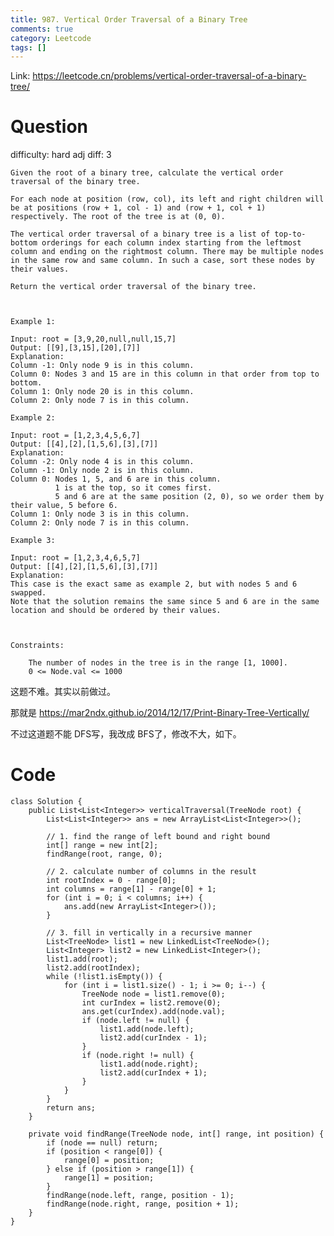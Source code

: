 ```yaml
---
title: 987. Vertical Order Traversal of a Binary Tree
comments: true
category: Leetcode
tags: []
---
```


Link: https://leetcode.cn/problems/vertical-order-traversal-of-a-binary-tree/

# Question

difficulty: hard
adj diff: 3

	Given the root of a binary tree, calculate the vertical order traversal of the binary tree.

	For each node at position (row, col), its left and right children will be at positions (row + 1, col - 1) and (row + 1, col + 1) respectively. The root of the tree is at (0, 0).

	The vertical order traversal of a binary tree is a list of top-to-bottom orderings for each column index starting from the leftmost column and ending on the rightmost column. There may be multiple nodes in the same row and same column. In such a case, sort these nodes by their values.

	Return the vertical order traversal of the binary tree.

	 

	Example 1:

	Input: root = [3,9,20,null,null,15,7]
	Output: [[9],[3,15],[20],[7]]
	Explanation:
	Column -1: Only node 9 is in this column.
	Column 0: Nodes 3 and 15 are in this column in that order from top to bottom.
	Column 1: Only node 20 is in this column.
	Column 2: Only node 7 is in this column.

	Example 2:

	Input: root = [1,2,3,4,5,6,7]
	Output: [[4],[2],[1,5,6],[3],[7]]
	Explanation:
	Column -2: Only node 4 is in this column.
	Column -1: Only node 2 is in this column.
	Column 0: Nodes 1, 5, and 6 are in this column.
			  1 is at the top, so it comes first.
			  5 and 6 are at the same position (2, 0), so we order them by their value, 5 before 6.
	Column 1: Only node 3 is in this column.
	Column 2: Only node 7 is in this column.

	Example 3:

	Input: root = [1,2,3,4,6,5,7]
	Output: [[4],[2],[1,5,6],[3],[7]]
	Explanation:
	This case is the exact same as example 2, but with nodes 5 and 6 swapped.
	Note that the solution remains the same since 5 and 6 are in the same location and should be ordered by their values.

	 

	Constraints:

		The number of nodes in the tree is in the range [1, 1000].
		0 <= Node.val <= 1000

这题不难。其实以前做过。

那就是 https://mar2ndx.github.io/2014/12/17/Print-Binary-Tree-Vertically/

不过这道题不能 DFS写，我改成 BFS了，修改不大，如下。

# Code

```
class Solution {
    public List<List<Integer>> verticalTraversal(TreeNode root) {
        List<List<Integer>> ans = new ArrayList<List<Integer>>();

        // 1. find the range of left bound and right bound
        int[] range = new int[2];
        findRange(root, range, 0);

        // 2. calculate number of columns in the result
        int rootIndex = 0 - range[0];
        int columns = range[1] - range[0] + 1;
        for (int i = 0; i < columns; i++) {
            ans.add(new ArrayList<Integer>());
        }
        
        // 3. fill in vertically in a recursive manner
        List<TreeNode> list1 = new LinkedList<TreeNode>();
        List<Integer> list2 = new LinkedList<Integer>();
        list1.add(root);
        list2.add(rootIndex);
        while (!list1.isEmpty()) {
            for (int i = list1.size() - 1; i >= 0; i--) {
                TreeNode node = list1.remove(0);
                int curIndex = list2.remove(0);
                ans.get(curIndex).add(node.val);
                if (node.left != null) {
                    list1.add(node.left);
                    list2.add(curIndex - 1);
                }
                if (node.right != null) {
                    list1.add(node.right);
                    list2.add(curIndex + 1);
                }
            }
        }
        return ans;
    }

    private void findRange(TreeNode node, int[] range, int position) {
        if (node == null) return;
        if (position < range[0]) {
            range[0] = position;
        } else if (position > range[1]) {
            range[1] = position;
        }
        findRange(node.left, range, position - 1);
        findRange(node.right, range, position + 1);
    }
}
```
